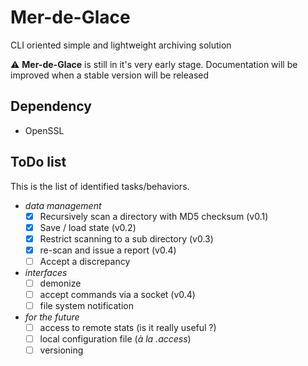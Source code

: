 # Mer-de-Glace
CLI oriented simple and lightweight archiving solution

:warning: **Mer-de-Glace** is still in it's very early stage. Documentation will be improved when a stable version will be released

## Dependency
* OpenSSL

## ToDo list
This is the list of identified tasks/behaviors. 
- *data management*
   - [X] Recursively scan a directory with MD5 checksum (v0.1)
   - [X] Save / load state	(v0.2)
   - [X] Restrict scanning to a sub directory (v0.3)
   - [X] re-scan and issue a report (v0.4)
   - [ ] Accept a discrepancy

- *interfaces*
  - [ ] demonize
  - [ ] accept commands via a socket (v0.4)
  - [ ] file system notification

- *for the future*
  - [ ] access to remote stats (is it really useful ?)
  - [ ] local configuration file (*à la .access*)
  - [ ] versioning
